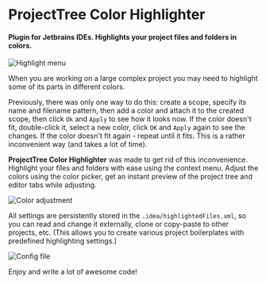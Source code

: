 # ProjectTree Color Highlighter
####  Plugin for Jetbrains IDEs. Highlights your project files and folders in colors.

![Highlight menu](images/highlight-menu-large.png)

When you are working on a large complex project you may need to highlight
some of its parts in different colors.

Previously, there was only one way to do this:
create a scope, specify its name and filename pattern, then add a color
and attach it to the created scope, then click `Ok` and `Apply` 
to see how it looks now. If the color doesn't fit, double-click it, select a new color,
click `OK` and `Apply` again to see the changes. If the color doesn't fit again -
repeat until it fits.
This is a rather inconvenient way (and takes a lot of time).

**ProjectTree Color Highlighter** was made to get rid of this inconvenience. 
Highlight your files and folders with ease using the context menu. Adjust the colors 
using the color picker, get an instant preview of the project tree and editor tabs 
while adjusting.

![Color adjustment](images/color-adjustment.png)

All settings are persistently stored in the `.idea/highlightedFiles.xml`,
so you can read and change it externally, clone or copy-paste to other projects, etc.
(This allows you to create various project boilerplates with predefined highlighting settings.)

![Config file](images/config-file-large.png)

Enjoy and write a lot of awesome code!
